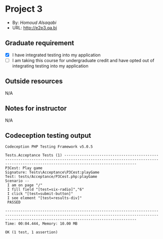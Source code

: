 # Project 3

- By: _Homoud Alsaqabi_
- URL: <http://e2p3.qa.bi>

## Graduate requirement

- [x] I have integrated testing into my application
- [ ] I am taking this course for undergraduate credit and have opted out of integrating testing into my application

## Outside resources

N/A

## Notes for instructor

N/A

## Codeception testing output

```
Codeception PHP Testing Framework v5.0.5

Tests.Acceptance Tests (1) -----------------------------------------------------------------------------------------------------------------------------------------------------------------------------
P3Cest: Play game
Signature: Tests\Acceptance\P3Cest:playGame
Test: tests/Acceptance/P3Cest.php:playGame
Scenario --
 I am on page "/"
 I fill field "[test=six-radio]","6"
 I click "[test=submit-button]"
 I see element "[test=results-div]"
 PASSED

--------------------------------------------------------------------------------------------------------------------------------------------------------------------------------------------------------
Time: 00:04.444, Memory: 10.00 MB

OK (1 test, 1 assertion)
```
